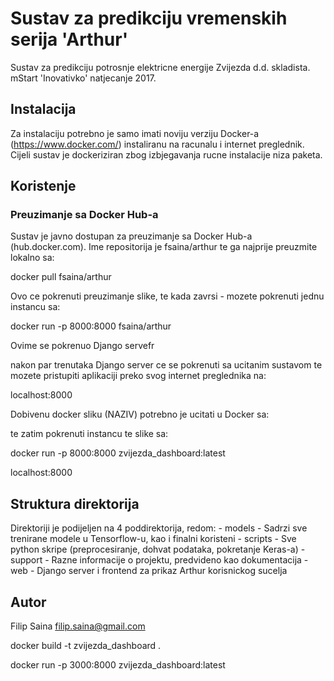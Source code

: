 # Sustav za predikciju vremenskih serija 'Arthur'

Sustav za predikciju potrosnje elektricne energije Zvijezda d.d. skladista.
mStart 'Inovativko' natjecanje 2017.

## Instalacija

Za instalaciju potrebno je samo imati noviju verziju Docker-a (https://www.docker.com/)
instaliranu na racunalu i internet preglednik. Cijeli sustav je dockeriziran zbog 
izbjegavanja rucne instalacije niza paketa.

## Koristenje

### Preuzimanje sa Docker Hub-a
Sustav je javno dostupan za preuzimanje sa Docker Hub-a (hub.docker.com).
Ime repositorija je fsaina/arthur te ga najprije preuzmite lokalno sa:

docker pull fsaina/arthur

Ovo ce pokrenuti preuzimanje slike, te kada zavrsi - mozete pokrenuti
jednu instancu sa:

docker run -p 8000:8000 fsaina/arthur

Ovime se pokrenuo Django servefr

nakon par trenutaka Django server ce se pokrenuti sa ucitanim sustavom 
te mozete pristupiti aplikaciji preko svog internet preglednika na:

localhost:8000



Dobivenu docker sliku (NAZIV) potrebno je ucitati u Docker sa:

<naredba>

te zatim pokrenuti instancu te slike sa:

docker run -p 8000:8000 zvijezda_dashboard:latest


localhost:8000

## Struktura direktorija
Direktoriji je podijeljen na 4 poddirektorija, redom:
    - models - Sadrzi sve trenirane modele u Tensorflow-u, kao i finalni koristeni
    - scripts - Sve python skripe (preprocesiranje, dohvat podataka, pokretanje Keras-a)
    - support - Razne informacije o projektu, predvideno kao dokumentacija
    - web - Django server i frontend za prikaz Arthur korisnickog sucelja

## Autor

Filip Saina
filip.saina@gmail.com



docker build -t zvijezda_dashboard .

docker run -p 3000:8000 zvijezda_dashboard:latest
